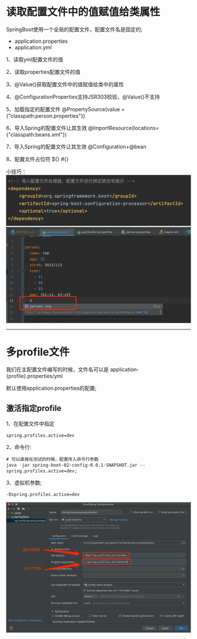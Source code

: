 
# 读取配置文件中的值赋值给类属性
SpringBoot使用一个全局的配置文件，配置文件名是固定的; 
* application.properties
* application.yml

1、读取yml配置文件的值

2、读取properties配置文件的值

3、@Value()获取配置文件中的值赋值给类中的属性

4、@ConfigurationProperties支持JSR303校验，@Value()不支持

5、加载指定的配置文件 @PropertySource(value = {"classpath:person.properties"})

6、导入Spring的配置文件让其生效 @ImportResource(locations={"classpath:beans.xml"}) 

7、导入Spring的配置文件让其生效 @Configuration+@bean 

8、配置文件占位符 ${}  #{}

小技巧：
![img_2.png](img_2.png)
![img_1.png](img_1.png)

-------------------------
# 多profile文件
我们在主配置文件编写的时候，文件名可以是 application-{profile}.properties/yml 

默认使用application.properties的配置;

## 激活指定profile
1、在配置文件中指定 
```properties
spring.profiles.active=dev
```

2、命令行:
```shell
# 可以直接在测试的时候，配置传入命令行参数
java -jar spring-boot-02-config-0.0.1-SNAPSHOT.jar --spring.profiles.active=dev; 
```

3、虚拟机参数;
```shell
-Dspring.profiles.active=dev
```

![img.png](img.png)